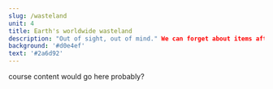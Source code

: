```yaml
---
slug: /wasteland
unit: 4
title: Earth's worldwide wasteland
description: "Out of sight, out of mind." We can forget about items after we throw them in the trash, but their journey continues long after their brief stay with us.
background: '#d0e4ef'
text: '#2a6d92'
---
```


course content would go here probably?
